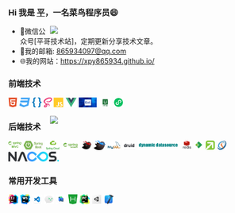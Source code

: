 ### Hi 我是 [平](https://monkey.blog.xpyvip.top/)，一名菜鸟程序员😄 
<img align="right" width="420" src="https://github-readme-stats.vercel.app/api?username=xpy865934&show_icons=true&icon_color=CE1D2D&text_color=718096&bg_color=ffffff&hide_title=true" />

- :speech_balloon:微信公众号[平哥技术站]，定期更新分享技术文章。
- :postbox:我的邮箱: 865934097@qq.com
- :globe_with_meridians:我的网站：https://xpy865934.github.io/

### 前端技术
<code><img height="20" src="./img/html.png" title="html" /></code>
<code><img height="20" src="./img/css.png" title="css" /></code>
<code><img height="20" src="./img/less.png" title="less" /></code>
<code><img height="20" src="./img/sass.png" title="sass" /></code>
<code><img height="20" src="./img/javascript.png" title="javascript" /></code>
<code><img height="20" src="./img/vue.png" title="vue" /></code>
<code><img height="20" src="./img/extjs.png" title="extjs" /></code>
<code><img height="20" src="./img/uniapp.png" title="uniapp" /></code>
<code><img height="20" src="./img/wxapp.png" title="微信小程序" /></code>

<img align="right" width="420" src="https://github-readme-stats.vercel.app/api/top-langs/?username=xpy865934&layout=compact"/>

### 后端技术
<code><img height="20" src="./img/springmvc.png" title="spring mvc" /></code>
<code><img height="20" src="./img/springboot.png" title="springboot" /></code>
<code><img height="20" src="./img/springcloud.png" title="springcloud" /></code>
<code><img height="20" src="./img/springsecurity.png" title="Spring Security" /></code>
<code><img height="20" src="./img/mybatis.png" title="mybatis" /></code>
<code><img height="20" src="./img/mybatisplus.png" title="mybatisplus" /></code>
<code><img height="20" src="./img/mysql.png" title="mysql" /></code>
<code><img height="20" src="./img/druid.png" title="druid" /></code>
<code><img height="20" src="./img/dynamicdatasource.png" title="Dynamic Datasource" /></code>
<code><img height="20" src="./img/redis.png" title="redis" /></code>
<code><img height="20" src="./img/activiti.png" title="activiti" /></code>
<code><img height="20" src="./img/flowable.png" title="flowable" /></code>
<code><img height="20" src="./img/quartz.png" title="Quartz" /></code>
<code><img height="20" src="./img/nacos.png" title="nacos" /></code>

### 常用开发工具
<code><img height="20" src="./img/idea.png" title="IntelliJ IDEA" /></code>
<code><img height="20" src="./img/webstorm.png" title="Webstorm" /></code>
<code><img height="20" src="./img/vscode.png" title="vscode" /></code>
<code><img height="20" src="./img/wxtool.png" title="微信开发者工具" /></code>
<code><img height="20" src="./img/androidstudio.png" title="Android Studio" /></code>
<code><img height="20" src="./img/hbuilderx.png" title="HBuilderX" /></code>
<code><img height="20" src="./img/pycharm.png" title="PyCharm" /></code>
<code><img height="20" src="./img/unity.png" title="Unity" /></code>
<code><img height="20" src="./img/xcode.png" title="Xcode" /></code>
